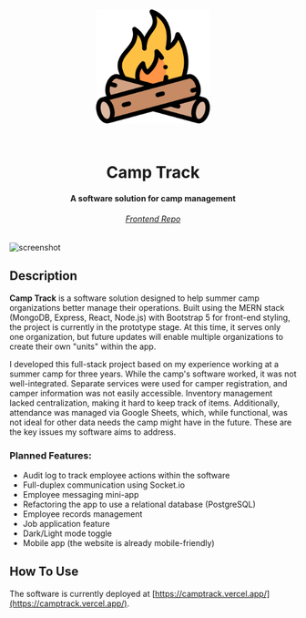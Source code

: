 <h1 align="center">
  <br>
  
  <a href="https://camptrack.vercel.app/"><p align="center">
  <img src="https://raw.githubusercontent.com/NadifRahman/camp-track-frontend/main/public/camp-track-icon.png" alt="Camp Track" width="200">
  </p></a>
  <br>
  Camp Track
  <br>
</h1>

<h4 align="center">A software solution for camp management</h4>
<h6 align="center"><a href="https://github.com/NadifRahman/camp-track-frontend">Frontend Repo</a></h4>

![screenshot](https://i.imgur.com/lIENQNy.gif)

## Description
**Camp Track** is a software solution designed to help summer camp organizations better manage their operations. Built using the MERN stack (MongoDB, Express, React, Node.js) with Bootstrap 5 for front-end styling, the project is currently in the prototype stage. At this time, it serves only one organization, but future updates will enable multiple organizations to create their own "units" within the app.

I developed this full-stack project based on my experience working at a summer camp for three years. While the camp's software worked, it was not well-integrated. Separate services were used for camper registration, and camper information was not easily accessible. Inventory management lacked centralization, making it hard to keep track of items. Additionally, attendance was managed via Google Sheets, which, while functional, was not ideal for other data needs the camp might have in the future. These are the key issues my software aims to address.

### Planned Features:
- Audit log to track employee actions within the software
- Full-duplex communication using Socket.io
- Employee messaging mini-app
- Refactoring the app to use a relational database (PostgreSQL)
- Employee records management
- Job application feature
- Dark/Light mode toggle
- Mobile app (the website is already mobile-friendly)

## How To Use

The software is currently deployed at [https://camptrack.vercel.app/](https://camptrack.vercel.app/).
